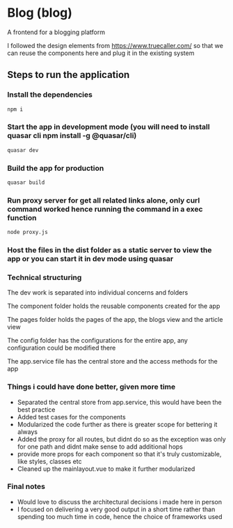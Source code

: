 # Blog (blog)

A frontend for a blogging platform

I followed the design elements from https://www.truecaller.com/ so that we can reuse the components here and plug it in the existing system

## Steps to run the application

### Install the dependencies
```bash
npm i
```

### Start the app in development mode (you will need to install quasar cli npm install -g @quasar/cli)
```bash
quasar dev
```

### Build the app for production
```bash
quasar build
```

### Run proxy server for get all related links alone, only curl command worked hence running the command in a exec function
```bash
node proxy.js
```

### Host the files in the dist folder as a static server to view the app or you can start it in dev mode using quasar

### Technical structuring
The dev work is separated into individual concerns and folders

The component folder holds the reusable components created for the app

The pages folder holds the pages of the app, the blogs view and the article view

The config folder has the configurations for the entire app, any configuration could be modified there

The app.service file has the central store and the access methods for the app

### Things i could have done better, given more time
- Separated the central store from app.service, this would have been the best practice
- Added test cases for the components
- Modularized the code further as there is greater scope for bettering it always
- Added the proxy for all routes, but didnt do so as the exception was only for one path and didnt make sense to add additional hops
- provide more props for each component so that it's truly customizable, like styles, classes etc
- Cleaned up the mainlayout.vue to make it further modularized

### Final notes
- Would love to discuss the architectural decisions i made here in person
- I focused on delivering a very good output in a short time rather than spending too much time in code, hence the choice of frameworks used
